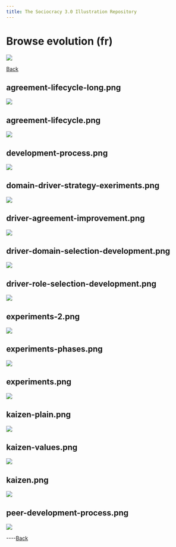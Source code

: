 ```yaml
---
title: The Sociocracy 3.0 Illustration Repository
---
```


# Browse evolution (fr)

![](/img/fr-48px.png)

[Back](index-fr.html)

## agreement-lifecycle-long.png

[![](/img/fr/evolution/agreement-lifecycle-long.png)](/img/fr/evolution/agreement-lifecycle-long.png)

## agreement-lifecycle.png

[![](/img/fr/evolution/agreement-lifecycle.png)](/img/fr/evolution/agreement-lifecycle.png)

## development-process.png

[![](/img/fr/evolution/development-process.png)](/img/fr/evolution/development-process.png)

## domain-driver-strategy-exeriments.png

[![](/img/fr/evolution/domain-driver-strategy-exeriments.png)](/img/fr/evolution/domain-driver-strategy-exeriments.png)

## driver-agreement-improvement.png

[![](/img/fr/evolution/driver-agreement-improvement.png)](/img/fr/evolution/driver-agreement-improvement.png)

## driver-domain-selection-development.png

[![](/img/fr/evolution/driver-domain-selection-development.png)](/img/fr/evolution/driver-domain-selection-development.png)

## driver-role-selection-development.png

[![](/img/fr/evolution/driver-role-selection-development.png)](/img/fr/evolution/driver-role-selection-development.png)

## experiments-2.png

[![](/img/fr/evolution/experiments-2.png)](/img/fr/evolution/experiments-2.png)

## experiments-phases.png

[![](/img/fr/evolution/experiments-phases.png)](/img/fr/evolution/experiments-phases.png)

## experiments.png

[![](/img/fr/evolution/experiments.png)](/img/fr/evolution/experiments.png)

## kaizen-plain.png

[![](/img/fr/evolution/kaizen-plain.png)](/img/fr/evolution/kaizen-plain.png)

## kaizen-values.png

[![](/img/fr/evolution/kaizen-values.png)](/img/fr/evolution/kaizen-values.png)

## kaizen.png

[![](/img/fr/evolution/kaizen.png)](/img/fr/evolution/kaizen.png)

## peer-development-process.png

[![](/img/fr/evolution/peer-development-process.png)](/img/fr/evolution/peer-development-process.png)

----[Back](index-fr.html)
